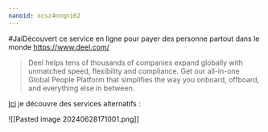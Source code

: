 ```yaml
---
nanoid: ocsz4nnqni62
---
```

#JaiDécouvert ce service en ligne pour payer des personne partout dans le monde  https://www.deel.com/

> Deel helps tens of thousands of companies expand globally with unmatched speed, flexibility and compliance. Get our all-in-one Global People Platform that simplifies the way you onboard, offboard, and everything else in between.

[Ici](https://www.deel.com/deel-vs-competitors) je découvre des services alternatifs :

![[Pasted image 20240628171001.png]]
